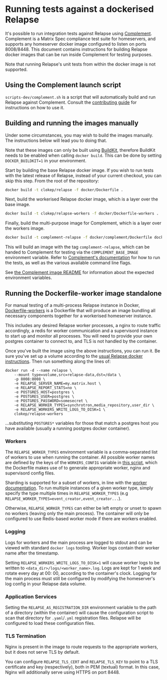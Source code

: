 # Running tests against a dockerised Relapse

It's possible to run integration tests against Relapse
using [Complement](https://github.com/matrix-org/complement). Complement is a Matrix Spec
compliance test suite for homeservers, and supports any homeserver docker image configured
to listen on ports 8008/8448. This document contains instructions for building Relapse
docker images that can be run inside Complement for testing purposes.

Note that running Relapse's unit tests from within the docker image is not supported.

## Using the Complement launch script

`scripts-dev/complement.sh` is a script that will automatically build
and run Relapse against Complement.
Consult the [contributing guide][guideComplementSh] for instructions on how to use it.


[guideComplementSh]: https://clokep.github.io/relapse/latest/development/contributing_guide.html#run-the-integration-tests-complement

## Building and running the images manually

Under some circumstances, you may wish to build the images manually.
The instructions below will lead you to doing that.

Note that these images can only be built using [BuildKit](https://docs.docker.com/develop/develop-images/build_enhancements/),
therefore BuildKit needs to be enabled when calling `docker build`. This can be done by
setting `DOCKER_BUILDKIT=1` in your environment.

Start by building the base Relapse docker image. If you wish to run tests with the latest
release of Relapse, instead of your current checkout, you can skip this step. From the
root of the repository:

```sh
docker build -t clokep/relapse -f docker/Dockerfile .
```

Next, build the workerised Relapse docker image, which is a layer over the base
image.

```sh
docker build -t clokep/relapse-workers -f docker/Dockerfile-workers .
```

Finally, build the multi-purpose image for Complement, which is a layer over the workers image.

```sh
docker build -t complement-relapse -f docker/complement/Dockerfile docker/complement
```

This will build an image with the tag `complement-relapse`, which can be handed to
Complement for testing via the `COMPLEMENT_BASE_IMAGE` environment variable. Refer to
[Complement's documentation](https://github.com/matrix-org/complement/#running) for
how to run the tests, as well as the various available command line flags.

See [the Complement image README](./complement/README.md) for information about the
expected environment variables.


## Running the Dockerfile-worker image standalone

For manual testing of a multi-process Relapse instance in Docker,
[Dockerfile-workers](Dockerfile-workers) is a Dockerfile that will produce an image
bundling all necessary components together for a workerised homeserver instance.

This includes any desired Relapse worker processes, a nginx to route traffic accordingly,
a redis for worker communication and a supervisord instance to start up and monitor all
processes. You will need to provide your own postgres container to connect to, and TLS
is not handled by the container.

Once you've built the image using the above instructions, you can run it. Be sure
you've set up a volume according to the [usual Relapse docker instructions](README.md).
Then run something along the lines of:

```
docker run -d --name relapse \
    --mount type=volume,src=relapse-data,dst=/data \
    -p 8008:8008 \
    -e RELAPSE_SERVER_NAME=my.matrix.host \
    -e RELAPSE_REPORT_STATS=no \
    -e POSTGRES_HOST=postgres \
    -e POSTGRES_USER=postgres \
    -e POSTGRES_PASSWORD=somesecret \
    -e RELAPSE_WORKER_TYPES=synchrotron,media_repository,user_dir \
    -e RELAPSE_WORKERS_WRITE_LOGS_TO_DISK=1 \
    clokep/relapse-workers
```

...substituting `POSTGRES*` variables for those that match a postgres host you have
available (usually a running postgres docker container).


### Workers

The `RELAPSE_WORKER_TYPES` environment variable is a comma-separated list of workers to
use when running the container. All possible worker names are defined by the keys of the
`WORKERS_CONFIG` variable in [this script](configure_workers_and_start.py), which the
Dockerfile makes use of to generate appropriate worker, nginx and supervisord config
files.

Sharding is supported for a subset of workers, in line with the
[worker documentation](../docs/workers.md). To run multiple instances of a given worker
type, simply specify the type multiple times in `RELAPSE_WORKER_TYPES`
(e.g `RELAPSE_WORKER_TYPES=event_creator,event_creator...`).

Otherwise, `RELAPSE_WORKER_TYPES` can either be left empty or unset to spawn no workers
(leaving only the main process).
The container will only be configured to use Redis-based worker mode if there are
workers enabled.

### Logging

Logs for workers and the main process are logged to stdout and can be viewed with
standard `docker logs` tooling. Worker logs contain their worker name
after the timestamp.

Setting `RELAPSE_WORKERS_WRITE_LOGS_TO_DISK=1` will cause worker logs to be written to
`<data_dir>/logs/<worker_name>.log`. Logs are kept for 1 week and rotate every day at 00:
00, according to the container's clock. Logging for the main process must still be
configured by modifying the homeserver's log config in your Relapse data volume.


### Application Services

Setting the `RELAPSE_AS_REGISTRATION_DIR` environment variable to the path of
a directory (within the container) will cause the configuration script to scan
that directory for `.yaml`/`.yml` registration files.
Relapse will be configured to load these configuration files.


### TLS Termination

Nginx is present in the image to route requests to the appropriate workers,
but it does not serve TLS by default.

You can configure `RELAPSE_TLS_CERT` and `RELAPSE_TLS_KEY` to point to a
TLS certificate and key (respectively), both in PEM (textual) format.
In this case, Nginx will additionally serve using HTTPS on port 8448.
